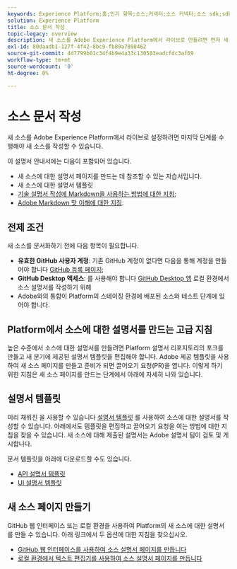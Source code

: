 ```yaml
---
keywords: Experience Platform;홈;인기 항목;소스;커넥터;소스 커넥터;소스 sdk;sdk;SDK
solution: Experience Platform
title: 소스 문서 작성
topic-legacy: overview
description: 새 소스를 Adobe Experience Platform에서 라이브로 만들려면 먼저 새 소스를 문서화하는 작업을 수행해야 합니다.
exl-id: 80daadb1-127f-4f42-8bc9-fb89a7898462
source-git-commit: 4d7799b01c34f4b9e4a33c130583eadcfdc3af69
workflow-type: tm+mt
source-wordcount: '0'
ht-degree: 0%

---
```


# 소스 문서 작성

새 소스를 Adobe Experience Platform에서 라이브로 설정하려면 마지막 단계를 수행해야 새 소스를 작성할 수 있습니다.

이 설명서 안내서에는 다음이 포함되어 있습니다.

* 새 소스에 대한 설명서 페이지를 만드는 데 참조할 수 있는 자습서입니다.
* 새 소스에 대한 설명서 템플릿
* [기술 설명서 작성에 Markdown을 사용하는 방법에 대한 지침](https://experienceleague.adobe.com/docs/contributor/contributor-guide/writing-essentials/markdown.html?lang=en);
* [Adobe Markdown 맛 이해에 대한 지침](https://experienceleague.adobe.com/docs/contributor/contributor-guide/writing-essentials/markdown.html?lang=en#custom-markdown-extensions).

## 전제 조건

새 소스를 문서화하기 전에 다음 항목이 필요합니다.

* **유효한 GitHub 사용자 계정**: 기존 GitHub 계정이 없다면 다음을 통해 계정을 만들어야 합니다 [GitHub 등록 페이지](https://github.com/);
* **GitHub Desktop 액세스**: 를 사용해야 합니다 [GitHub Desktop 앱](https://desktop.github.com/) 로컬 환경에서 소스 설명서를 작성하기 위해
* Adobe와의 통합이 Platform의 스테이징 환경에 배포된 소스와 테스트 단계에 있어야 합니다.

## Platform에서 소스에 대한 설명서를 만드는 고급 지침

높은 수준에서 소스에 대한 설명서를 만들려면 Platform 설명서 리포지토리의 포크를 만들고 새 분기에 제공된 설명서 템플릿을 편집해야 합니다. Adobe 제공 템플릿을 사용하여 새 소스 페이지를 만들고 준비가 되면 끌어오기 요청(PR)을 엽니다. 이렇게 하기 위한 지침은 새 소스 페이지를 만드는 단계에서 아래에 자세히 나와 있습니다.

## 설명서 템플릿

미리 채워진 을 사용할 수 있습니다 [설명서 템플릿](./template.md) 를 사용하여 소스에 대한 설명서를 작성할 수 있습니다. 아래에서도 템플릿을 편집하고 끌어오기 요청을 여는 방법에 대한 지침을 찾을 수 있습니다. 새 소스에 대해 제출된 설명서는 Adobe 설명서 팀이 검토 및 게시합니다.

문서 템플릿을 아래에 다운로드할 수도 있습니다.

* [API 설명서 템플릿](../assets/template.zip)
* [UI 설명서 템플릿](../assets/ui-template.zip)

## 새 소스 페이지 만들기

GitHub 웹 인터페이스 또는 로컬 환경을 사용하여 Platform의 새 소스에 대한 설명서를 만들 수 있습니다. 아래 링크에서 두 옵션에 대한 지침을 찾으십시오.

* [GitHub 웹 인터페이스를 사용하여 소스 설명서 페이지를 만듭니다](./github.md)
* [로컬 환경에서 텍스트 편집기를 사용하여 소스 설명서 페이지를 만듭니다](./text-editor.md)
